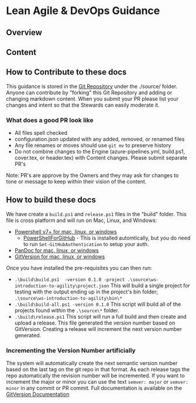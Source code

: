 # Lean Agile & DevOps Guidance



## Overview



## Content



## How to Contribute to these docs

This guidance is stored in the [Git Repository](https://github.com/nkdAgility/lean-agile-devops-content) under the ./source/ folder. Anyone can contribute by "forking" this Git Repository and adding or changing markdown content. When you submit your PR please list your changes and intent so that the Stewards can easily moderate it.

### What does a good PR look like

- All files spell checked
- configuration.json updated with any added, removed, or renamed files
- Any file renames or moves should use `git mv` to preserve history
- Do not combine changes to the Engine (azure-pipelines.yml, build.ps1, cover.tex, or header.tex) with Content changes. Please submit separate PR's

Note: PR's are approve by the Owners and they may ask for changes to tone or message to keep within their vision of the content.

## How to build these docs

We have create a `build.ps1` and `release.ps1` files in the "build" folder. This file is cross platform and will run on Mac, Linux, and Windows:

- [Powershell v7+ for mac, linux, or windows](https://docs.microsoft.com/en-us/powershell/scripting/install/installing-powershell)
  - [PowerShellForGitHub](https://github.com/microsoft/PowerShellForGitHub#configuration) - This is installed automtically, but you do need to run `Set-GitHubAuthentication` to setup your auth.
- [PanDoc for mac, linux, or windows](https://pandoc.org/installing.html)
- [GitVersion for mac, linux, or windows](https://gitversion.net/docs/usage/cli/installation)

Once you have installed the pre-requisites you can then run:

- `.\build\build.ps1  -version 0.1.0 -project .\source\ws-introduction-to-agility\project.json` This will build a single project for testing with the output ending up in the project's bin folder; `.\source\ws-introduction-to-agility\bin\*`
- `.\build\build-all.ps1 -version 0.1.0` This script will build all of the projects found within the `.\source\*` folder.
- `.\build\release.ps1` This script will run a full build and then create and upload a release. This file generated the version number based on GitVersion. Creating a release will increment the next version number generated.

### Incrementing the Version Number artificially

The system will automatically create the next semantic version number based on the last tag on the git repo in that format. As each release tags the repo automatically the revision number will be incremented. If you want to increment the major or minor you can use the text `semver: major` or `semver: minor` in any commit or PR commit. Full documentation is available on the [GitVersion Documentation](https://gitversion.net/docs/reference/version-increments)